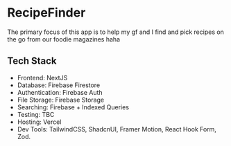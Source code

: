 # RecipeFinder
The primary focus of this app is to help my gf and I find and pick recipes on the go from our foodie magazines haha

## Tech Stack
- Frontend: NextJS
- Database: Firebase Firestore
- Authentication: Firebase Auth
- File Storage: Firebase Storage
- Searching: Firebase + Indexed Queries
- Testing: TBC
- Hosting: Vercel
- Dev Tools: TailwindCSS, ShadcnUI, Framer Motion, React Hook Form, Zod.
